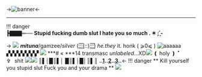 ->![banner](https://i.pinimg.com/736x/9c/19/cd/9c19cd164d65596984189b9aaa519af3.jpg)<-
***
!!! danger  
      **┣▇▇▇═── Stupid fucking dumb slut I hate you so much . ✶ ; ̖́-** 

-> ![](https://64.media.tumblr.com/dafd6c3a20ded80cb7fc0580e3b4ddec/5af1a5a787ca9018-fb/s75x75_c1/f15215fa61a7a792d2924993ec1b8b84022b7f9d.gifv) ***mituna***/gamzee/*silver*   (:̲̅:̲̅:̲̅(::):̲̅:̲̅:̲̅) *he.they* it. honk  ( ⩾0⩽ ) ![aaaaaa](https://64.media.tumblr.com/6226deecdddb9fb25248d4d0b5675c50/82bf13092174cbf4-d2/s75x75_c1/af5538db6be05d8573e05edc838207cd3dbc1bd4.gifv)
▞▞▞▞▞▞▞▞
![](https://64.media.tumblr.com/a7859c6effd30b600d09aa80df7c4d91/7e820f78dc750fed-05/s75x75_c1/8d40c0684276f4b8d27547479db68ee2088357da.gifv)
***# « ***14 transmasc *unlabeled*...XD![](https://cdn.discordapp.com/attachments/1025177613637001287/1027363385987321866/762F69A8-0D82-4AC7-A344-3BA259B06542.gif)
❪ holy ❫ ꜜ   ✞⠀shit ![](https://64.media.tumblr.com/33482cc090c26b94aee2ca4374d72415/cb05e6227d386793-35/s75x75_c1/2e30f2a4aaafe524e4929c0ee00dfaf3daa7be64.gifv)![](https://64.media.tumblr.com/4f8c44949a2370b707539a77448a73e7/cb05e6227d386793-e9/s75x75_c1/21aaa1b286f7cbcf6ce2f07db8c42627acb919e3.gifv)
║▌│█║▌│ █║▌│█│║▌║
**..[1](https://pronouns.cc/@mirthful)..[2](https://rentry.co/gamzurls)..[3](https://open.spotify.com/track/3sTu06HUEhol4uiGveysI2?si=qDggtygcSW-Z5wubNlz5RA&utm_source=copy-link)..**<-
!!! danger
       ** Kill yourself you stupid slut Fuck you and your drama ** ![](https://64.media.tumblr.com/1014a126aec6247d0b5bea891e0c6099/2e66fb9713eb118b-ee/s75x75_c1/85c5849e45e264de025d83b67e008c3112d64084.gifv)